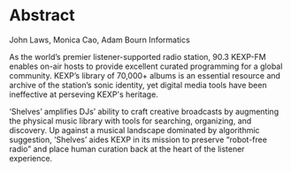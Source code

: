 # Abstract

John Laws, Monica Cao, Adam Bourn
Informatics

As the world’s premier listener-supported radio station, 90.3 KEXP-FM enables on-air hosts to provide excellent curated programming for a global community. KEXP’s library of 70,000+ albums is an essential resource and archive of the station’s sonic identity, yet digital media tools have been ineffective at perseving KEXP's heritage. 

‘Shelves’ amplifies DJs’ ability to craft creative broadcasts by augmenting the physical music library with tools for searching, organizing, and discovery. Up against a musical landscape dominated by algorithmic suggestion, ‘Shelves’ aides KEXP in its mission to preserve “robot-free radio” and place human curation back at the heart of the listener experience.

